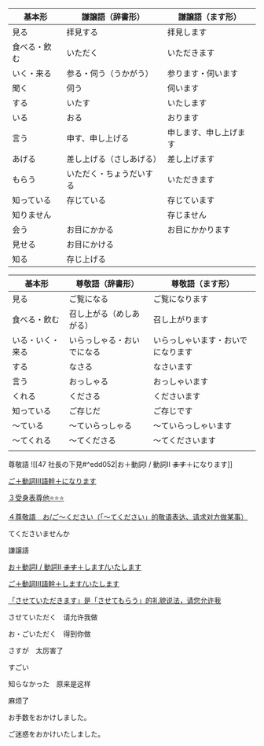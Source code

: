
|基本形|謙譲語（辞書形）|謙譲語（ます形）|
|---|---|---|
|見る|拝見する|拝見します|
|食べる・飲む|いただく|いただきます|
|いく・来る|参る・伺う（うかがう）|参ります・伺います|
|聞く|伺う|伺います|
|する|いたす|いたします|
|いる|おる|おります|
|言う|申す、申し上げる|申します、申し上げます|
|あげる|差し上げる（さしあげる）|差し上げます|
|もらう|いただく・ちょうだいする|いただきます|
|知っている|存じている|存じています|
|知りません||存じません|
|会う|お目にかかる|お目にかかります|
|見せる|お目にかける||
|知る|存じ上げる||

| 基本形      | 尊敬語（辞書形）      | 尊敬語（ます形）          |
| -------- | ------------- | ----------------- |
| 見る       | ご覧になる         | ご覧になります           |
| 食べる・飲む   | 召し上がる（めしあがる）  | 召し上がります           |
| いる・いく・来る | いらっしゃる・おいでになる | いらっしゃいます・おいでになります |
| する       | なさる           | なさいます             |
| 言う       | おっしゃる         | おっしゃいます           |
| くれる      | くださる          | くださいます            |
| 知っている    | ご存じだ          | ご存じです             |
| 〜ている     | 〜ていらっしゃる      | 〜ていらっしゃいます        |
| 〜てくれる    | 〜てくださる        | ～てくださいます          |
|          |               |                   |


尊敬語
![[47 社長の下見#^edd052|お＋動詞I / 動詞II  ~~ます~~＋になります]]


[ご＋動詞III語幹＋になります](https://www.notion.so/III-377138b4b1c844b4b64310c8b490df80?pvs=21)

[３受身表尊他⭐️⭐️⭐️](https://www.notion.so/9f9ae5f9bef84c5fb1cdcab7b50926f0?pvs=21)







[４尊敬語　お/ご〜ください（「〜てください」的敬语表达、请求对方做某事）](https://www.notion.so/ef71449381dd4026aaa0d0e89b445ff6?pvs=21)

てくださいませんか

謙譲語

[お＋動詞I / 動詞II ~~ます~~＋します/いたします](https://www.notion.so/I-II-eb08fc8025fc46859c8a5f5904ddeacc?pvs=21)

[ご＋動詞III語幹＋します/いたします](https://www.notion.so/III-23e07f46bfd340ae92f34879578b6bf5?pvs=21)

[「させていただきます」是「させてもらう」的礼貌说法，请您允许我](https://www.notion.so/9ed0d9e7b3f842f8a5e6d3e4164a508f?pvs=21)

させていただく　请允许我做

お・ごいただく　得到你做

さすが　太厉害了

すごい

知らなかった　原来是这样

麻烦了

お手数をおかけしました。

ご迷惑をおかけいたしました。